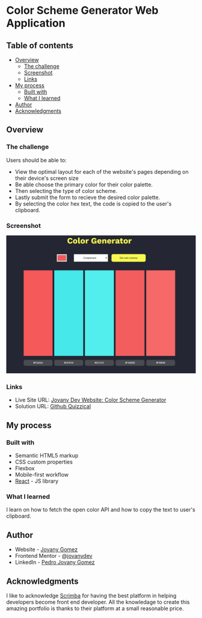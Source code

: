 # Color Scheme Generator Web Application

## Table of contents

- [Overview](#overview)
  - [The challenge](#the-challenge)
  - [Screenshot](#screenshot)
  - [Links](#links)
- [My process](#my-process)
  - [Built with](#built-with)
  - [What I learned](#what-i-learned)
- [Author](#author)
- [Acknowledgments](#acknowledgments)

## Overview

### The challenge

Users should be able to:

- View the optimal layout for each of the website's pages depending on their device's screen size
- Be able choose the primary color for their color palette.
- Then selecting the type of color scheme.
- Lastly submit the form to recieve the desired color palette.
- By selecting the color hex text, the code is copied to the user's clipboard.

### Screenshot

<a href="https://jovany.dev/color-scheme-generator" ><img src="./color-generator-screenshot.jpg" alt="Front page of color generator" width="600"/></a>

### Links

- Live Site URL: [Jovany Dev Website: Color Scheme Generator](https://jovany.dev/color-scheme-generator)
- Solution URL: [Github Quizzical](https://github.com/jovanydev/porfolio-with-projects/tree/main/portfolio-with-projects/src/components/color-scheme-generator)

## My process

### Built with

- Semantic HTML5 markup
- CSS custom properties
- Flexbox
- Mobile-first workflow
- [React](https://reactjs.org/) - JS library

### What I learned

I learn on how to fetch the open color API and how to copy the text to user's clipboard.

## Author

- Website - [Jovany Gomez](jovany.dev)
- Frontend Mentor - [@jovanydev](https://www.frontendmentor.io/profile/jovanydev)
- LinkedIn - [Pedro Jovany Gomez](https://www.linkedin.com/in/itsjovany/)

## Acknowledgments

I like to acknowledge [Scrimba](https://scrimba.com/) for having the best platform in helping developers become front end developer. All the knowledage to create this amazing portfolio is thanks to their platform at a small reasonable price.
